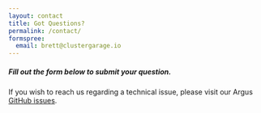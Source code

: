 ```yaml
---
layout: contact
title: Got Questions?
permalink: /contact/
formspree:
  email: brett@clustergarage.io
---
```


##### Fill out the form below to submit your question.

If you wish to reach us regarding a technical issue, please visit our Argus
[GitHub issues](https://github.com/clustergarage/argus/issues).
